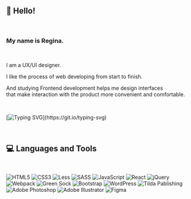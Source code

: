 ## 👋 Hello! 

<br>

### My name is Regina.

<br>

I am a UX/UI designer.

I like the process of web developing from start to finish.

And studying Frontend development helps me design interfaces<br> 
that make interaction with the product more convenient and comfortable.

<br>

[![Typing SVG](https://readme-typing-svg.herokuapp.com?font=Segoe+UI&size=19&pause=1000&color=B4BEC4F0&width=438&lines=Welcome+to+my+GitHub+profile!)](https://git.io/typing-svg)

<br>

## 💻 Languages and Tools

<br>

  ![HTML5](https://img.shields.io/badge/html5-%23E34F26.svg?style=for-the-badge&logo=html5&logoColor=white)
  ![CSS3](https://img.shields.io/badge/css3-%231572B6.svg?style=for-the-badge&logo=css3&logoColor=white)
  ![Less](https://img.shields.io/badge/less-2B4C80?style=for-the-badge&logo=less&logoColor=white)
  ![SASS](https://img.shields.io/badge/SASS-hotpink.svg?style=for-the-badge&logo=SASS&logoColor=white)
  ![JavaScript](https://img.shields.io/badge/javascript-%23323330.svg?style=for-the-badge&logo=javascript&logoColor=%23F7DF1E)
  ![React](https://img.shields.io/badge/react-%2320232a.svg?style=for-the-badge&logo=react&logoColor=%2361DAFB)
  ![jQuery](https://img.shields.io/badge/jQuery-0769AD.svg?style=for-the-badge&logo=jQuery&logoColor=white)
  ![Webpack](https://img.shields.io/badge/Webpack-8DD6F9.svg?style=for-the-badge&logo=Webpack&logoColor=black)
  ![Green Sock](https://img.shields.io/badge/green%20sock-88CE02?style=for-the-badge&logo=greensock&logoColor=white)
  ![Bootstrap](https://img.shields.io/badge/bootstrap-%23563D7C.svg?style=for-the-badge&logo=bootstrap&logoColor=white)
  ![WordPress](https://img.shields.io/badge/WordPress-%23117AC9.svg?style=for-the-badge&logo=WordPress&logoColor=white)
  ![Tilda Pablishing](https://img.shields.io/badge/Tilda%20Publishing-FFA282.svg?style=for-the-badge&logo=Tilda-Publishing&logoColor=black)
  ![Adobe Photoshop](https://img.shields.io/badge/adobe%20photoshop-%2331A8FF.svg?style=for-the-badge&logo=adobe%20photoshop&logoColor=white)
  ![Adobe Illustrator](https://img.shields.io/badge/Adobe%20Illustrator-FF9A00.svg?style=for-the-badge&logo=Adobe-Illustrator&logoColor=white)
  ![Figma](https://img.shields.io/badge/figma-%23F24E1E.svg?style=for-the-badge&logo=figma&logoColor=white)




